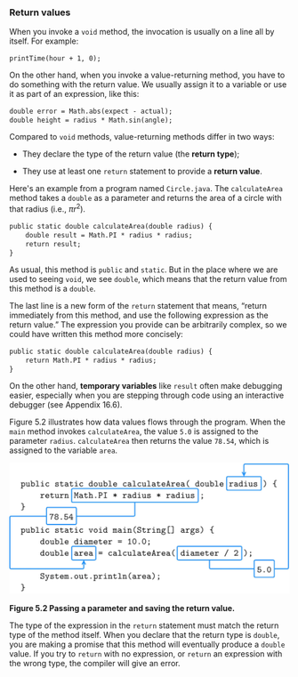 ###  Return values



When you invoke a `void` method, the invocation is usually on a line all by itself.
For example:

```code
printTime(hour + 1, 0);
```

On the other hand, when you invoke a value-returning method, you have to do something with the return value.
We usually assign it to a variable or use it as part of an expression, like this:

```code
double error = Math.abs(expect - actual);
double height = radius * Math.sin(angle);
```


Compared to `void` methods, value-returning methods differ in two ways:




*  They declare the type of the return value (the **return type**);

*  They use at least one `return` statement to provide a **return value**.


Here's an example from a program named `Circle.java`.
The `calculateArea` method takes a `double` as a parameter and returns the area of a circle with that radius (i.e., $\pi r^2$).

```code
public static double calculateArea(double radius) {
    double result = Math.PI * radius * radius;
    return result;
}
```

As usual, this method is `public` and `static`.
But in the place where we are used to seeing `void`, we see `double`, which means that the return value from this method is a `double`.


The last line is a new form of the `return` statement that means, “return immediately from this method, and use the following expression as the return value.”
The expression you provide can be arbitrarily complex, so we could have written this method more concisely:

```code
public static double calculateArea(double radius) {
    return Math.PI * radius * radius;
}
```


On the other hand, **temporary variables** like `result` often make debugging easier, especially when you are stepping through code using an interactive debugger (see Appendix 16.6).

Figure 5.2 illustrates how data values flows through the program.
When the `main` method invokes `calculateArea`, the value `5.0` is assigned to the parameter `radius`.
`calculateArea` then returns the value `78.54`, which is assigned to the variable `area`.

![Figure 5.2 Passing a parameter and saving the return value.](figs/param.jpg)

**Figure 5.2 Passing a parameter and saving the return value.**

The type of the expression in the `return` statement must match the return type of the method itself.
When you declare that the return type is `double`, you are making a promise that this method will eventually produce a `double` value.
If you try to `return` with no expression, or `return` an expression with the wrong type, the compiler will give an error.